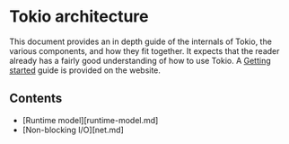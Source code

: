 # Tokio architecture

This document provides an in depth guide of the internals of Tokio, the various
components, and how they fit together. It expects that the reader already has a
fairly good understanding of how to use Tokio. A [Getting started][guide] guide
is provided on the website.

[guide]: https://tokio.rs/docs/getting-started/hello-world

## Contents

<!-- TODO: Fill out as sections are written -->

* [Runtime model][runtime-model.md]
* [Non-blocking I/O][net.md]

<!--
## Overview

  * Tasks
  * Executors
  * Resources
  * Drivers
-->
